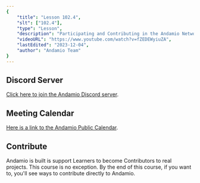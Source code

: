 ```yaml
---
{
    "title": "Lesson 102.4",
    "slt": ["102.4"],
    "type": "Lesson",
    "description": "Participating and Contributing in the Andamio Network",
    "videoURL": "https://www.youtube.com/watch?v=fZEDEWyiuZA",
    "lastEdited": "2023-12-04",
    "author": "Andamio Team"
}
---
```


## Discord Server
[Click here to join the Andamio Discord server]().

## Meeting Calendar
[Here is a link to the Andamio Public Calendar]().

## Contribute
Andamio is built is support Learners to become Contributors to real projects. This course is no exception. By the end of this course, if you want to, you'll see ways to contribute directly to Andamio.